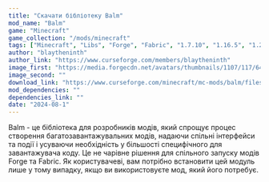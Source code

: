 ```yaml
---
title: "Скачати бібліотеку Balm"
mod_name: "Balm"
game: "Minecraft"
game_collection: "/mods/minecraft"
tags: ["Minecraft", "Libs", "Forge", "Fabric", "1.7.10", "1.16.5", "1.20.2", "1.21", "1.21.1", "1.21.3", "1.21.4", "1.21.5"]
author: "blaytheninth"
author_link: "https://www.curseforge.com/members/blaytheninth"
image_first: "https://media.forgecdn.net/avatars/thumbnails/1107/117/64/64/638657111836546584.png"
image_second: ""
download_link: "https://www.curseforge.com/minecraft/mc-mods/balm/files/all?page=1&amp;pageSize=20"
mod_dependencies: ""
dependencies_link: ""
date: "2024-08-1"
---
```


Balm - це бібліотека для розробників модів, який спрощує процес створення багатозавантажувальних модів, надаючи спільні інтерфейси та події і усуваючи необхідність у більшості специфічного для завантажувача коду. Це не чарівне рішення для спільного запуску модів Forge та Fabric. Як користувачеві, вам потрібно встановити цей модуль лише у тому випадку, якщо ви використовуєте мод, який його потребує.
